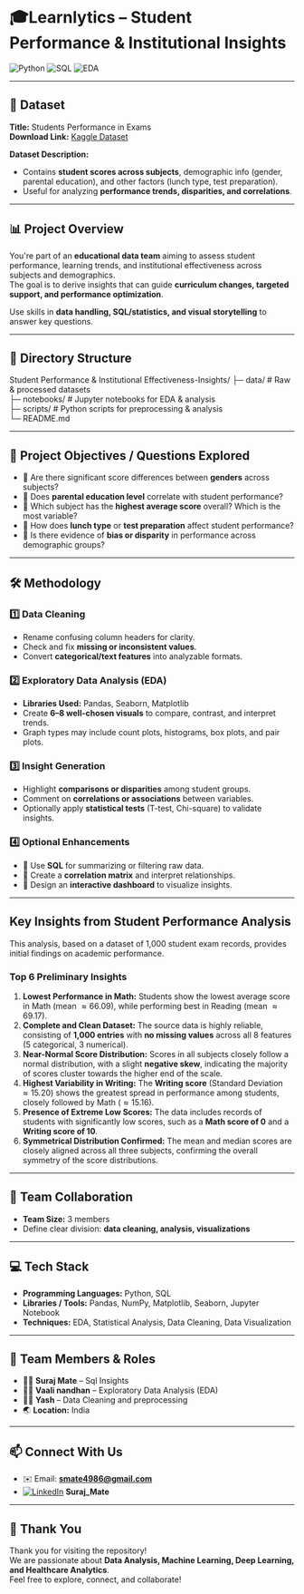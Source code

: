 # 🎓Learnlytics – Student Performance & Institutional Insights

![Python](https://img.shields.io/badge/Python-3776AB?style=for-the-badge&logo=python&logoColor=white)
![SQL](https://img.shields.io/badge/SQL-4479A1?style=for-the-badge&logo=MySQL&logoColor=white)
![EDA](https://img.shields.io/badge/EDA-FF6F00?style=for-the-badge&logo=apacheairflow&logoColor=white)

---

## 📁 Dataset
**Title:** Students Performance in Exams  
**Download Link:** [Kaggle Dataset](https://www.kaggle.com/datasets/spscientist/students-performance-in-exams)

**Dataset Description:**  
- Contains **student scores across subjects**, demographic info (gender, parental education), and other factors (lunch type, test preparation).  
- Useful for analyzing **performance trends, disparities, and correlations**.

---

## 📊 Project Overview
You're part of an **educational data team** aiming to assess student performance, learning trends, and institutional effectiveness across subjects and demographics.  
The goal is to derive insights that can guide **curriculum changes, targeted support, and performance optimization**.  

Use skills in **data handling, SQL/statistics, and visual storytelling** to answer key questions.

---
## 📂 Directory Structure
Student Performance & Institutional Effectiveness-Insights/
├─ data/             # Raw & processed datasets  
├─ notebooks/        # Jupyter notebooks for EDA & analysis  
├─ scripts/          # Python scripts for preprocessing & analysis  
└─ README.md

---

## 🎯 Project Objectives / Questions Explored
- 🔹 Are there significant score differences between **genders** across subjects?  
- 🔹 Does **parental education level** correlate with student performance?  
- 🔹 Which subject has the **highest average score** overall? Which is the most variable?  
- 🔹 How does **lunch type** or **test preparation** affect student performance?  
- 🔹 Is there evidence of **bias or disparity** in performance across demographic groups?

---

## 🛠️ Methodology

### 1️⃣ Data Cleaning
- Rename confusing column headers for clarity.  
- Check and fix **missing or inconsistent values**.  
- Convert **categorical/text features** into analyzable formats.

### 2️⃣ Exploratory Data Analysis (EDA)
- **Libraries Used:** Pandas, Seaborn, Matplotlib 
- Create **6–8 well-chosen visuals** to compare, contrast, and interpret trends.  
- Graph types may include count plots, histograms, box plots, and pair plots.

### 3️⃣ Insight Generation
- Highlight **comparisons or disparities** among student groups.  
- Comment on **correlations or associations** between variables.  
- Optionally apply **statistical tests** (T-test, Chi-square) to validate insights.

### 4️⃣ Optional Enhancements
- 🔹 Use **SQL** for summarizing or filtering raw data.  
- 🔹 Create a **correlation matrix** and interpret relationships.  
- 🔹 Design an **interactive dashboard** to visualize insights.

---

## Key Insights from Student Performance Analysis

This analysis, based on a dataset of 1,000 student exam records, provides initial findings on academic performance.

### Top 6 Preliminary Insights

1.  **Lowest Performance in Math:** Students show the lowest average score in Math (mean $\approx 66.09$), while performing best in Reading (mean $\approx 69.17$).
2.  **Complete and Clean Dataset:** The source data is highly reliable, consisting of **1,000 entries** with **no missing values** across all 8 features (5 categorical, 3 numerical).
3.  **Near-Normal Score Distribution:** Scores in all subjects closely follow a normal distribution, with a slight **negative skew**, indicating the majority of scores cluster towards the higher end of the scale.
4.  **Highest Variability in Writing:** The **Writing score** (Standard Deviation $\approx 15.20$) shows the greatest spread in performance among students, closely followed by Math ($\approx 15.16$).
5.  **Presence of Extreme Low Scores:** The data includes records of students with significantly low scores, such as a **Math score of 0** and a **Writing score of 10**.
6.  **Symmetrical Distribution Confirmed:** The mean and median scores are closely aligned across all three subjects, confirming the overall symmetry of the score distributions.

---
## 👥 Team Collaboration
- **Team Size:** 3 members  
- Define clear division: **data cleaning, analysis, visualizations**

---


## 💻 Tech Stack
- **Programming Languages:** Python, SQL  
- **Libraries / Tools:** Pandas, NumPy, Matplotlib, Seaborn, Jupyter Notebook  
- **Techniques:** EDA, Statistical Analysis, Data Cleaning, Data Visualization  

---

## 👥 Team Members & Roles
- 👨‍💻 **Suraj Mate** – Sql Insights  
- 👨‍💻 **Vaali nandhan** – Exploratory Data Analysis (EDA)  
- 👨‍💻 **Yash** – Data Cleaning and preprocessing
- 🌏 **Location:** India  

---

## 📫 Connect With Us
- ✉️ Email: **smate4986@gmail.com**  
- [![LinkedIn](https://img.shields.io/badge/LinkedIn-0077B5?style=for-the-badge&logo=linkedin&logoColor=white)](https://www.linkedin.com/in/suraj-mate12/) **Suraj_Mate**


---

## 🙏 Thank You
Thank you for visiting the repository!  
We are passionate about **Data Analysis, Machine Learning, Deep Learning, and Healthcare Analytics**.  
Feel free to explore, connect, and collaborate!

